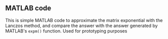 ## MATLAB code
This is simple MATLAB code to approximate the matrix exponential with the Lanczos method, and compare the answer with the answer generated by MATLAB's ```expm()``` function. Used for prototyping purposes
